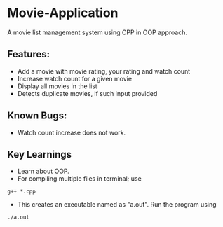 # Movie-Application
A movie list management system using CPP in OOP approach. 

## Features:
- Add a movie with movie rating, your rating and watch count
- Increase watch count for a given movie
- Display all movies in the list
- Detects duplicate movies, if such input provided

## Known Bugs:
- Watch count increase does not work.

## Key Learnings
- Learn about OOP.
- For compiling multiple files in terminal; use 
```
g++ *.cpp
```
- This creates an executable named as "a.out". Run the program using
```
./a.out
```